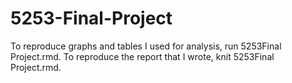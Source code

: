 # 5253-Final-Project

To reproduce graphs and tables I used for analysis, run 5253Final Project.rmd.
To reproduce the report that I wrote, knit 5253Final Project.rmd.
